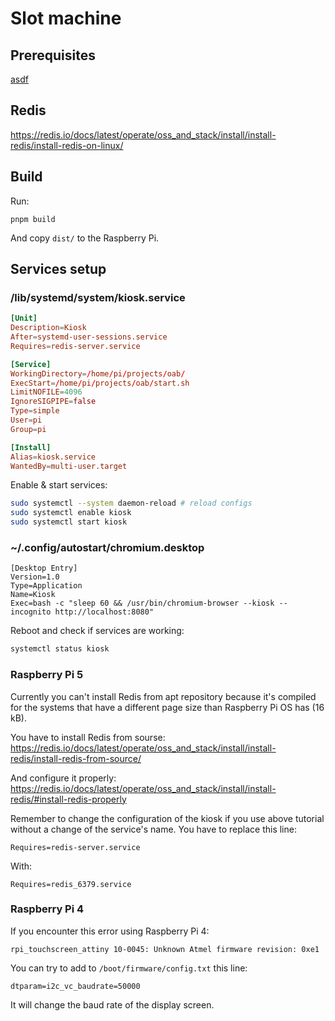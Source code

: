 # Slot machine

## Prerequisites

[asdf](https://asdf-vm.com/guide/getting-started.html#_3-install-asdf)

## Redis

https://redis.io/docs/latest/operate/oss_and_stack/install/install-redis/install-redis-on-linux/

## Build

Run:

```
pnpm build
```

And copy `dist/` to the Raspberry Pi.

## Services setup

### /lib/systemd/system/kiosk.service

```conf
[Unit]
Description=Kiosk
After=systemd-user-sessions.service
Requires=redis-server.service

[Service]
WorkingDirectory=/home/pi/projects/oab/
ExecStart=/home/pi/projects/oab/start.sh
LimitNOFILE=4096
IgnoreSIGPIPE=false
Type=simple
User=pi
Group=pi

[Install]
Alias=kiosk.service
WantedBy=multi-user.target
```

Enable & start services:

```bash
sudo systemctl --system daemon-reload # reload configs
sudo systemctl enable kiosk
sudo systemctl start kiosk
```

### ~/.config/autostart/chromium.desktop

```
[Desktop Entry]
Version=1.0
Type=Application
Name=Kiosk
Exec=bash -c "sleep 60 && /usr/bin/chromium-browser --kiosk --incognito http://localhost:8080"
```

Reboot and check if services are working:
```bash
systemctl status kiosk
```

### Raspberry Pi 5
Currently you can't install Redis from apt repository because it's compiled for the systems that have a different page size than Raspberry Pi OS has (16 kB).

You have to install Redis from sourse:
https://redis.io/docs/latest/operate/oss_and_stack/install/install-redis/install-redis-from-source/

And configure it properly:
https://redis.io/docs/latest/operate/oss_and_stack/install/install-redis/#install-redis-properly

Remember to change the configuration of the kiosk if you use above tutorial without a change of the service's name. You have to replace this line:

```
Requires=redis-server.service
```

With:

```
Requires=redis_6379.service
```

### Raspberry Pi 4

If you encounter this error using Raspberry Pi 4:

```
rpi_touchscreen_attiny 10-0045: Unknown Atmel firmware revision: 0xe1
```

You can try to add to `/boot/firmware/config.txt` this line:

```
dtparam=i2c_vc_baudrate=50000
```

It will change the baud rate of the display screen.

